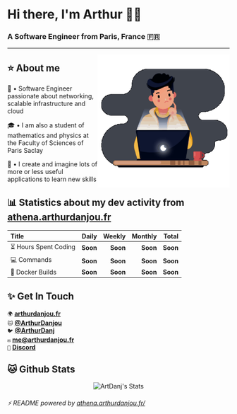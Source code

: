 # Hi there, I'm Arthur 🙋‍♂️
### A Software Engineer from Paris, France 🇫🇷

---

<img alt="DevGif" style="float: right" width="300em" height="300em" src="assets/developer.gif" />

## ⭐ About me 

👋 • Software Engineer passionate about networking, scalable infrastructure and cloud

🎓 • I am also a student of mathematics and physics at the Faculty of Sciences of Paris Saclay

🧬 • I create and imagine lots of more or less useful applications to learn new skills


## 📊 Statistics about my dev activity from [athena.arthurdanjou.fr](https://athena.arthurdanjou.fr)
| Title                                       |       Daily |      Weekly |      Monthly |        Total |
| :------------------------------------------ | ----------: | ----------: | -----------: | -----------: |
| :hourglass_flowing_sand: Hours Spent Coding |    **Soon** |    **Soon** |     **Soon** |     **Soon** | 
| :computer: Commands                         |    **Soon** |    **Soon** |     **Soon** |     **Soon** | 
| :hammer: Docker Builds                      |    **Soon** |    **Soon** |     **Soon** |     **Soon** | 


## ✨ Get In Touch 
`🌍` [**arthurdanjou.fr**](https://arthurdanjou.fr) <br />
`🐱` [**@ArthurDanjou**](https://github.com/ArthurDanjou) <br />
`🐦` [**@ArthurDanj**](https://twitter.com/ArthurDanj) <br />
`✉️` [**me@arthurdanjou.fr**](mailto:me@arthurdanjou.fr) <br />
`🤖` [**Discord**](https://go.arthurdanjou.fr/discord)

## 🐱 Github Stats 
<p align="center">
<img src="https://github-readme-stats.vercel.app/api?count_private=true&show_icons=true&theme=dracula&username=arthurdanjou)" alt="ArtDanj's Stats" />
</p>

###### ⚡ README powered by [athena.arthurdanjou.fr/](https://athena.arthurdanjou.fr)
